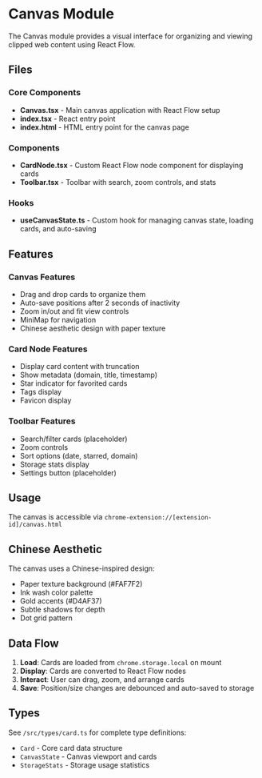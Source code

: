 # Canvas Module

The Canvas module provides a visual interface for organizing and viewing clipped web content using React Flow.

## Files

### Core Components

- **Canvas.tsx** - Main canvas application with React Flow setup
- **index.tsx** - React entry point
- **index.html** - HTML entry point for the canvas page

### Components

- **CardNode.tsx** - Custom React Flow node component for displaying cards
- **Toolbar.tsx** - Toolbar with search, zoom controls, and stats

### Hooks

- **useCanvasState.ts** - Custom hook for managing canvas state, loading cards, and auto-saving

## Features

### Canvas Features
- Drag and drop cards to organize them
- Auto-save positions after 2 seconds of inactivity
- Zoom in/out and fit view controls
- MiniMap for navigation
- Chinese aesthetic design with paper texture

### Card Node Features
- Display card content with truncation
- Show metadata (domain, title, timestamp)
- Star indicator for favorited cards
- Tags display
- Favicon display

### Toolbar Features
- Search/filter cards (placeholder)
- Zoom controls
- Sort options (date, starred, domain)
- Storage stats display
- Settings button (placeholder)

## Usage

The canvas is accessible via `chrome-extension://[extension-id]/canvas.html`

## Chinese Aesthetic

The canvas uses a Chinese-inspired design:
- Paper texture background (#FAF7F2)
- Ink wash color palette
- Gold accents (#D4AF37)
- Subtle shadows for depth
- Dot grid pattern

## Data Flow

1. **Load**: Cards are loaded from `chrome.storage.local` on mount
2. **Display**: Cards are converted to React Flow nodes
3. **Interact**: User can drag, zoom, and arrange cards
4. **Save**: Position/size changes are debounced and auto-saved to storage

## Types

See `/src/types/card.ts` for complete type definitions:
- `Card` - Core card data structure
- `CanvasState` - Canvas viewport and cards
- `StorageStats` - Storage usage statistics